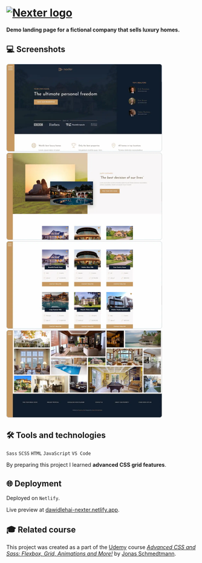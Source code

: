 # [<img src="img/logo.png" alt="Nexter logo" width="250px">](https://dawidlehai-nexter.netlify.app/ 'Live preview')

**Demo landing page for a fictional company that sells luxury homes.**

## 💻 Screenshots
[<img src="nexter-screenshot.webp" alt="Screenshot #1 of the Nexter app" width="412px">](https://dawidlehai-nexter.netlify.app/ 'Live preview')
[<img src="nexter-screenshot-03.webp" alt="Screenshot #2 of the Nexter app" width="412px">](https://dawidlehai-nexter.netlify.app/ 'Live preview')
[<img src="nexter-screenshot-04.webp" alt="Screenshot #3 of the Nexter app" width="412px">](https://dawidlehai-nexter.netlify.app/ 'Live preview')
[<img src="nexter-screenshot-05.webp" alt="Screenshot #4 of the Nexter app" width="412px">](https://dawidlehai-nexter.netlify.app/ 'Live preview')

## 🛠️ Tools and technologies
`Sass` `SCSS` `HTML` `JavaScript` `VS Code`

By preparing this project I learned **advanced CSS grid features**.

## 🌐 Deployment
Deployed on `Netlify`.

Live preview at [dawidlehai-nexter.netlify.app](https://dawidlehai-nexter.netlify.app/).

## 🎓 Related course
This project was created as a part of the [Udemy](https://www.udemy.com/ 'Udemy') course [_Advanced CSS and Sass: Flexbox, Grid, Animations and More!_](https://www.udemy.com/course/advanced-css-and-sass/ 'See this course on Udemy') by [Jonas Schmedtmann](https://twitter.com/jonasschmedtman 'Jonas Schmedtmann on Twitter').
